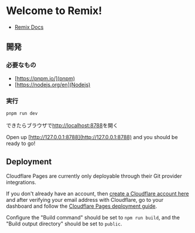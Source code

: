 # Welcome to Remix!

- [Remix Docs](https://remix.run/docs)

## 開発

### 必要なもの

- [https://pnpm.io/](pnpm)
- [https://nodejs.org/en](Nodejs)

### 実行

```sh
pnpm run dev
```

できたらブラウザで[http://localhost:8788](http://localhost:8788)を開く

Open up [http://127.0.0.1:8788](http://127.0.0.1:8788) and you should be ready to go!

## Deployment

Cloudflare Pages are currently only deployable through their Git provider integrations.

If you don't already have an account, then [create a Cloudflare account here](https://dash.cloudflare.com/sign-up/pages) and after verifying your email address with Cloudflare, go to your dashboard and follow the [Cloudflare Pages deployment guide](https://developers.cloudflare.com/pages/framework-guides/deploy-anything).

Configure the "Build command" should be set to `npm run build`, and the "Build output directory" should be set to `public`.
